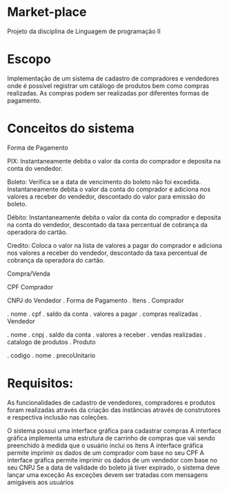 # Market-place
Projeto da disciplina de Linguagem de programação II

# Escopo
Implementação de um sistema de cadastro de compradores e vendedores onde é possível registrar um catálogo de produtos bem como compras realizadas. As compras podem ser realizadas por diferentes formas de pagamento.

# Conceitos do sistema

Forma de Pagamento

PIX: Instantaneamente debita o valor da conta do comprador e deposita na conta do vendedor.

Boleto: Verifica se a data de vencimento do boleto não foi excedida. Instantaneamente debita o valor da conta do comprador e adiciona nos valores a receber do vendedor, descontado do valor para emissão do boleto.

Débito: Instantaneamente debita o valor da conta do comprador e deposita na conta do vendedor, descontado da taxa percentual de cobrança da operadora do cartão.

Credito: Coloca o valor na lista de valores a pagar do comprador e adiciona nos valores a receber do vendedor, descontado da taxa percentual de cobrança da operadora do cartão.

Compra/Venda

CPF Comprador

CNPJ do Vendedor
. Forma de Pagamento
. Itens
. Comprador

. nome
. cpf
. saldo da conta
. valores a pagar
. compras realizadas
. Vendedor

. nome
. cnpj
. saldo da conta
. valores a receber
. vendas realizadas
. catalogo de produtos
. Produto

. codigo
. nome
. precoUnitario

# Requisitos:
As funcionalidades de cadastro de vendedores, compradores e produtos foram realizadas através da criação das instâncias através de construtores e respectiva inclusão nas coleções.

O sistema possui uma interface gráfica para cadastrar compras
A interface gráfica implementa uma estrutura de carrinho de compras que vai sendo preenchido à medida que o usuário inclui os itens
A interface gráfica permite imprimir os dados de um comprador com base no seu CPF
A interface gráfica permite imprimir os dados de um vendedor com base no seu CNPJ
Se a data de validade do boleto já tiver expirado, o sistema deve lançar uma exceção
As exceções devem ser tratadas com mensagens amigáveis aos usuários
